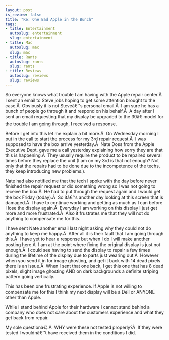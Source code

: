 ```yaml
--- 
layout: post
is_review: false
title: "Re: One Bad Apple in the Bunch"
tags: 
- title: Entertainment
  autoslug: entertainment
  slug: entertainment
- title: Mac
  autoslug: mac
  slug: mac
- title: Rants
  autoslug: rants
  slug: rants
- title: Reviews
  autoslug: reviews
  slug: reviews
---
```


So everyone knows what trouble I am having with the Apple repair center.Â  I sent an email to Steve jobs hoping to get some attention brought to the case.Â  Obviously it is not Steveâ€™s personal email.Â  I am sure he has a bunch of people go through it and respond on his behalf.Â  A day after I sent an email requesting that my display be upgraded to the 30â€ model for the trouble I am going through, I received a response.

Before I get into this let me explain a bit more.Â  On Wednesday morning I put in the call to start the process for my 3rd repair request.Â  I was supposed to have the box arrive yesterday.Â  Nate Doss from the Apple Executive Dept. gave me a call yesterday explaining how sorry they are that this is happening.Â  They usually require the product to be repaired several times before they replace the unit (I am on my 3rd is that not enough? Not only that the repairs had to be done due to the incompetence of the techs, they keep introducing new problems.).

Nate had also notified me that the tech I spoke with the day before never finished the repair request or did something wrong so I was not going to receive the box.Â  He had to put through the request again and I would get the box Friday (today).Â  So itâ€™s another day looking at this screen that is damaged.Â  I have to continue working and getting as much as I can before I lose the display again.Â  Everyday I am working on this display I just get more and more frustrated.Â  Also it frustrates me that they will not do anything to compensate me for this.
<!--more-->
I have sent Nate another email last night asking why they could not do anything to keep me happy.Â  After all it is their fault that I am going through this.Â  I have yet to hear a response but when I do I will make another posting here.Â  I am at the point where fixing the original display is just not enough.Â  I could see having to send the display to repair a few times during the lifetime of the display due to parts just wearing out.Â  However when you send it in for image ghosting, and get it back with 14 dead pixels there is an issue.Â  When I sent that one back, I get this one that has 8 dead pixels, slight image ghosting AND on dark backgrounds a definite striping pattern going vertically.

This has been one frustrating experience. If Apple is not willing to compensate me for this I think my next display will be a Dell or ANYONE other than Apple.

While I stand behind Apple for their hardware I cannot stand behind a company who does not care about the customers experience and what they get back from repair.

My sole questionâ€¦.Â  WHY were these not tested properly?Â  If they were tested I wouldnâ€™t have received them in the conditions I did.
